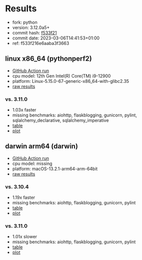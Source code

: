 # Results

- fork: python
- version: 3.12.0a5+
- commit hash: [f533f21](https://github.com/python/cpython/commit/f533f21)
- commit date: 2023-03-06T14:41:53+01:00
- ref: f533f216e6aaba3f3663

## linux x86_64 (pythonperf2)

- [GitHub Action run](https://github.com/faster-cpython/benchmarking/actions/runs/4513538290)
- cpu model: 12th Gen Intel(R) Core(TM) i9-12900
- platform: Linux-5.15.0-67-generic-x86_64-with-glibc2.35
- [raw results](bm-20230306-pythonperf2-x86_64-python-f533f216e6aaba3f3663-3.12.0a5%2B-f533f21.json)

### vs. 3.11.0

- 1.03x faster
- missing benchmarks: aiohttp, flaskblogging, gunicorn, pylint, sqlalchemy_declarative, sqlalchemy_imperative
- [table](bm-20230306-pythonperf2-x86_64-python-f533f216e6aaba3f3663-3.12.0a5%2B-f533f21-vs-3.11.0.md)
- [plot](bm-20230306-pythonperf2-x86_64-python-f533f216e6aaba3f3663-3.12.0a5%2B-f533f21-vs-3.11.0.png)

## darwin arm64 (darwin)

- [GitHub Action run](https://github.com/faster-cpython/benchmarking/actions/runs/4494506299)
- cpu model: missing
- platform: macOS-13.2.1-arm64-arm-64bit
- [raw results](bm-20230306-darwin-arm64-python-f533f216e6aaba3f3663-3.12.0a5%2B-f533f21.json)

### vs. 3.10.4

- 1.19x faster
- missing benchmarks: aiohttp, flaskblogging, gunicorn, pylint
- [table](bm-20230306-darwin-arm64-python-f533f216e6aaba3f3663-3.12.0a5%2B-f533f21-vs-3.10.4.md)
- [plot](bm-20230306-darwin-arm64-python-f533f216e6aaba3f3663-3.12.0a5%2B-f533f21-vs-3.10.4.png)

### vs. 3.11.0

- 1.01x slower
- missing benchmarks: aiohttp, flaskblogging, gunicorn, pylint
- [table](bm-20230306-darwin-arm64-python-f533f216e6aaba3f3663-3.12.0a5%2B-f533f21-vs-3.11.0.md)
- [plot](bm-20230306-darwin-arm64-python-f533f216e6aaba3f3663-3.12.0a5%2B-f533f21-vs-3.11.0.png)

